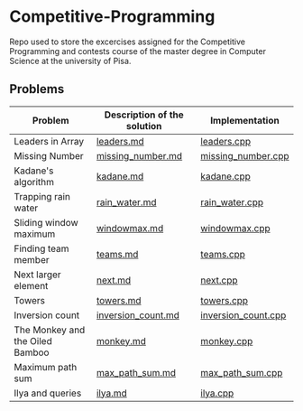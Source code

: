 # Competitive-Programming

Repo used to store the excercises assigned for the Competitive Programming and contests course of the master degree in Computer Science at the university of Pisa.

## Problems

| Problem | Description of the solution | Implementation  |
| --------------- | --------------- | --------------- |
|Leaders in Array  | [leaders.md](Lecture_01/Leaders_in_array/leaders.md) | [leaders.cpp](Lecture_01/Leaders_in_array/leaders.cpp) |
|Missing Number    | [missing_number.md](Lecture_01/Missing_number/missing_number.md) | [missing_number.cpp](Lecture_01/Missing_number/missing_number.cpp) |
Kadane's algorithm | [kadane.md](Lecture_01/Kadane's_algorithm/kadane.md) | [kadane.cpp](Lecture_01/Kadane's_algorithm/kadane.cpp) |
Trapping rain water | [rain_water.md](Lecture_02/Trapping_rain_water/rain_water.md) | [rain_water.cpp](Lecture_02/Trapping_rain_water/rain_water.cpp) |
Sliding window maximum | [windowmax.md](Lecture_02/Sliding_window_maximum/windowmax.md) |[windowmax.cpp](Lecture_02/Sliding_window_maximum/windowmax.cpp) |
Finding team member | [teams.md](Lecture_03/Finding_team_member/teams.md) | [teams.cpp](Lecture_03/Finding_team_member/teams.cpp)
Next larger element | [next.md](Lecture_03/Next_larger_element/next.md) | [next.cpp](Lecture_03/Next_larger_element/next.cpp)  |
Towers | [towers.md](Lecture_03/Towers/towers.md) | [towers.cpp](Lecture_03/Towers/towers.cpp) |
Inversion count | [inversion_count.md](Lecture_04/Inversion_count/inversion_count.md) | [inversion_count.cpp](Lecture_04/Inversion_count/inversion_count.cpp)|
The Monkey and the Oiled Bamboo | [monkey.md](Lecture_04/monkey_and_bamboo/monkey.md) | [monkey.cpp](Lecture_04/monkey_and_bamboo/monkey.cpp)
Maximum path sum | [max_path_sum.md](Lecture_06/Max_path_sum/max_path_sum.md) | [max_path_sum.cpp](Lecture_06/Max_path_sum/max_path_sum.cpp)|
Ilya and queries | [ilya.md](Lecture_07/Ilya_and_queries/ilya.md) | [ilya.cpp](Lecture_07/Ilya_and_queries/ilya.cpp)